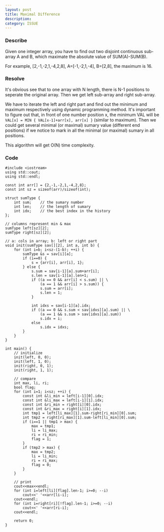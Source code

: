 ```yaml
---
layout: post
title: Maximal Difference
description: 
category: ISSUE
---
```


### Describe

Given one integer array, you have to find out two disjoint continuous sub-array A and B, which maximate the absolute value of SUM(A)-SUM(B).

For example, [2,-1,-2,1,-4,2,8], A=[-1,-2,1,-4], B=[2,8], the maximum is 16.

### Resolve

It's obvious see that to one array with N length, there is N-1 positions to seperate the original array. Then we get left sub-array and right sub-array.

We have to iterate the left and right part and find out the minimum and maximum respectively using dynamic programming method. It's important to figure out that, in front of one number position x, the minimum VAL will be `VAL[x] = MIN { VAL[x-1]+arr[x], arr[x] }` (similar to maximum). Then we could get several minimal (or maximal) sumary value (different end positions) if we notice to mark in all the minimal (or maximal) sumary in all positions.

This algorithm will get O(N) time complexity.

### Code

	#include <iostream>
	using std::cout;
	using std::endl;

	const int arr[] = {2,-1,-2,1,-4,2,8};
	const int sz = sizeof(arr)/sizeof(int);

	struct sumType {
		int sum;	// the sumary number
		int len;	// the length of sumary
		int idx;	// the best index in the history
	};

	// columns represent min & max
	sumType left[sz][2];
	sumType right[sz][2];

	// a: cols in array; b: left or right part
	void init(sumType sav[][2], int a, int b) {
		for (int i=b; i<sz-(1-b); ++i) {
			sumType &s = sav[i][a];
			if (i==0) {
				s = {arr[i], arr[i], 1};
			} else {
				s.sum = sav[i-1][a].sum+arr[i];
				s.len = sav[i-1][a].len+1;
				if ((a == 0 && arr[i] < s.sum) || \
					(a == 1 && arr[i] > s.sum)) {
					s.sum = arr[i];
					s.len = 1;
				}

				int idxs = sav[i-1][a].idx;
				if ((a == 0 && s.sum < sav[idxs][a].sum) || \
					(a == 1 && s.sum > sav[idxs][a].sum))
					s.idx = i;
				else
					s.idx = idxs;
			}
		}
	}

	int main() {
		// initialize
		init(left, 0, 0);
		init(left, 1, 0);
		init(right, 0, 1);
		init(right, 1, 1);

		// compare
		int max, li, ri;
		bool flag;
		for (int i=1; i<sz; ++i) {
			const int &li_min = left[i-1][0].idx;
			const int &li_max = left[i-1][1].idx;
			const int &ri_min = right[i][0].idx;
			const int &ri_max = right[i][1].idx;
			int tmp1 = left[li_max][1].sum-right[ri_min][0].sum;
			int tmp2 = right[ri_max][1].sum-left[li_min][0].sum;
			if (i==1 || tmp1 > max) {
				max = tmp1;
				li = li_max;
				ri = ri_min;
				flag = 1;
			}
			if (tmp2 > max) {
				max = tmp2;
				li = li_min;
				ri = ri_max;
				flag = 0;
			}
		}

		// print
		cout<<max<<endl;
		for (int i=left[li][flag].len-1; i>=0; --i)
			cout<<' '<<arr[li-i];
		cout<<endl;
		for (int i=right[ri][!flag].len-1; i>=0; --i)
			cout<<' '<<arr[ri-i];
		cout<<endl;

		return 0;
	} 


